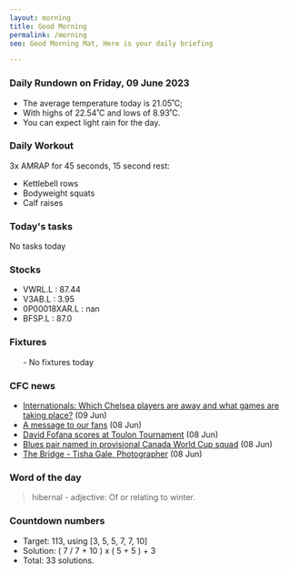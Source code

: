 ```yaml
---
layout: morning
title: Good Morning
permalink: /morning
seo: Good Morning Mat, Here is your daily briefing

---
```


<!-- weather_marker starts -->
### Daily Rundown on Friday, 09 June 2023

- The average temperature today is 21.05˚C;
- With highs of 22.54˚C and lows of 8.93˚C.
- You can expect light rain for the day.

<!-- weather_marker ends -->

### Daily Workout
<!-- workout_marker starts -->
3x AMRAP for 45 seconds, 15 second rest:

- Kettlebell rows
- Bodyweight squats
- Calf raises

<!-- workout_marker ends -->

### Today's tasks
<!-- task_marker starts -->
No tasks today
<!-- task_marker ends -->

### Stocks

<!-- stocks_marker starts -->

- VWRL.L : 87.44
- V3AB.L : 3.95
- 0P00018XAR.L : nan
- BFSP.L : 87.0

<!-- stocks_marker ends -->

### Fixtures

<!-- sports_marker starts -->

<ul>
- No fixtures today</ul>

<!-- sports_marker ends -->

### CFC news

<!-- cfc_marker starts -->
- [Internationals: Which Chelsea players are away and what games are taking place?](https://chelseafc.com/en/news/article/internationals-which-chelsea-players-are-away-and-what-games-are-taking) (09 Jun)
- [A message to our fans](https://chelseafc.com/en/news/article/a-message-to-our-fans) (08 Jun)
- [David Fofana scores at Toulon Tournament](https://chelseafc.com/en/news/article/david-fofana-scores-at-toulon-tournament) (08 Jun)
- [Blues pair named in provisional Canada World Cup squad](https://chelseafc.com/en/news/article/blues-pair-named-in-provisional-canada-world-cup-squad) (08 Jun)
- [The Bridge - Tisha Gale, Photographer](https://chelseafc.com/en/video/the-bridge-or-american-creators-in-football-or-tisha-gale-photographer) (08 Jun)

<!-- cfc_marker ends -->

### Word of the day
<!-- word_marker starts -->

 > hibernal - adjective: Of or relating to winter.

<!-- word_marker ends -->

### Countdown numbers
<!-- game_marker starts -->

- Target: 113, using [3, 5, 5, 7, 7, 10]
- Solution: ( 7 / 7 + 10 ) x ( 5 + 5 ) + 3
- Total: 33 solutions.

<!-- game_marker ends -->
